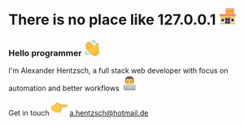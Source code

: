 # There is no place like 127.0.0.1 <img src="https://github.com/AlexanderHentzsch/AlexanderHentzsch/blob/main/joypixels/1f3ea.png?raw=true"></img>

### Hello programmer <img src="https://github.com/AlexanderHentzsch/AlexanderHentzsch/blob/main/joypixels/1f44b.png?raw=true"></img>

I'm Alexander Hentzsch, a full stack web developer with focus on
automation and better workflows <img src="https://github.com/AlexanderHentzsch/AlexanderHentzsch/blob/main/joypixels/1f468-1f4bb.png?raw=true"></img>

Get in touch <img src="https://github.com/AlexanderHentzsch/AlexanderHentzsch/blob/main/joypixels/1f449.png?raw=true"></img> a.hentzsch@hotmail.de
